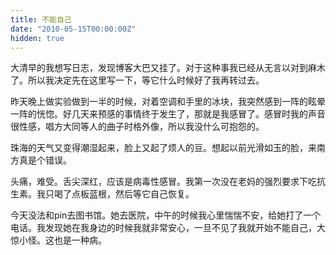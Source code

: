 ```yaml
---
title: 不能自己
date: "2010-05-15T00:00:00Z"
hidden: true
---
```


大清早的我想写日志，发现博客大巴又挂了。对于这种事我已经从无言以对到麻木了。所以我决定先在这里写一下，等它什么时候好了我再转过去。

昨天晚上做实验做到一半的时候，对着空调和手里的冰块，我突然感到一阵的眩晕一阵的恍惚。好几天来预感的事情终于发生了，那就是我感冒了。感冒时我的声音很性感，唱方大同等人的曲子时格外像，所以我没什么可抱怨的。

珠海的天气又变得潮湿起来，脸上又起了烦人的豆。想起以前光滑如玉的脸，来南方真是个错误。 

头痛，难受。舌尖深红，应该是病毒性感冒。我第一次没在老妈的强烈要求下吃抗生素。我只喝了点板蓝根，然后等它自己恢复。

今天没法和pin去图书馆。她去医院，中午的时候我心里惴惴不安，给她打了一个电话。我发现她在我身边的时候我就非常安心，一旦不见了我就开始不能自己，大惊小怪。这也是一种病。